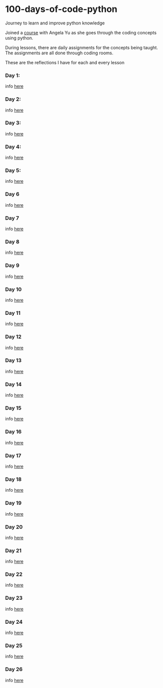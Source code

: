 # 100-days-of-code-python
Journey to learn and improve python knowledge

Joined a [course](https://www.udemy.com/share/103IHM3@cFbbuYKINZHTJVUnRYxrdze47-9i4QwDvhjjM5wCMP4zwEJcK7UoFJF-wanrmAtC-A==/) with Angela Yu as she goes through the coding concepts using python.

During lessons, there are daily assignments for the concepts being taught. The assignments are all done through coding rooms. 

These are the reflections I have for each and every lesson

### Day 1:
info [here](D1/Day1.md)

### Day 2:
info [here](D2/Day2.md)

### Day 3:
info [here](D3/Day3.md)

### Day 4:
info [here](D4/Day4.md)

### Day 5:
info [here](D5/Day5.md)

### Day 6
info [here](D6/Day6.md)

### Day 7
info [here](D7/Day7.md)

### Day 8
info [here](D8/Day8.md)

### Day 9
info [here](D9/Day9.md)

### Day 10
info [here](D10/Day10.md)

### Day 11
info [here](D11/Day11.md)

### Day 12
info [here](D12/Day12.md)

### Day 13
info [here](D13/Day13.md)

### Day 14
info [here](D14/Day14.md)

### Day 15
info [here](D15/Day15.md)

### Day 16
info [here](D16/Day16.md) 

### Day 17
info [here](D17/Day17.md)

### Day 18
info [here](D18/Day18.md)

### Day 19
info [here](D19/Day19.md)

### Day 20
info [here](D20/Day20.md)

### Day 21
info [here](D21/Day21.md)

### Day 22 
info [here](D22/Day22.md)

### Day 23
info [here](D23/Day23.md)

### Day 24
info [here](D24/Day24.md)

### Day 25
info [here](D25/Day25.md)

### Day 26
info [here](D26/Day25.md)